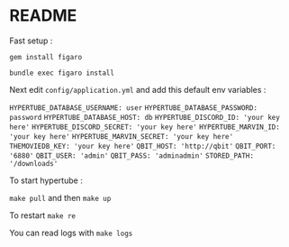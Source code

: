 # README

Fast setup :

`gem install figaro`

`bundle exec figaro install`

Next edit `config/application.yml` and add this default env variables :

`HYPERTUBE_DATABASE_USERNAME: user`
`HYPERTUBE_DATABASE_PASSWORD: password`
`HYPERTUBE_DATABASE_HOST: db`
`HYPERTUBE_DISCORD_ID: 'your key here'`
`HYPERTUBE_DISCORD_SECRET: 'your key here'`
`HYPERTUBE_MARVIN_ID: 'your key here'`
`HYPERTUBE_MARVIN_SECRET: 'your key here'`
`THEMOVIEDB_KEY: 'your key here'`
`QBIT_HOST: 'http://qbit'`
`QBIT_PORT: '6880'`
`QBIT_USER: 'admin'`
`QBIT_PASS: 'adminadmin'`
`STORED_PATH: '/downloads'`

To start hypertube :

`make pull` and then `make up`

To restart `make re`

You can read logs with `make logs`
